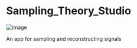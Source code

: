 # Sampling_Theory_Studio
![image](https://github.com/Muhannad159/Sampling_Theory_Studio/assets/110257687/75313b3b-16ae-4b5e-aa61-d30db458abf4)

An app for sampling and reconstructing signals
